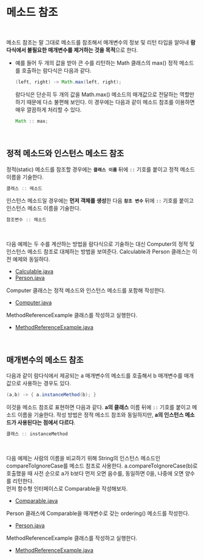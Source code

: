 # 메소드 참조
<br/>

메소드 참조는 말 그대로 메소드를 참조해서 매개변수의 정보 및 리턴 타입을 알아내 **람다식에서 불필요한 매개변수를 제거하는 것을 목적**으로 한다.
- 예를 들어 두 개의 값을 받아 큰 수를 리턴하는 Math 클래스의 max() 정적 메소드를 호출하는 람다식은 다음과 같다.

  ```java
  (left, right) -> Math.max(left, right);
  ```
  람다식은 단순히 두 개의 값을 Math.max() 메소드의 매개값으로 전달하는 역할만 하기 때문에 다소 불편해 보인다.
  이 경우에는 다음과 같이 메소드 참조를 이용하면 매우 깔끔하게 처리할 수 있다.
  
  ```java
  Math :: max;

<br/>

## 정적 메소드와 인스턴스 메소드 참조
정적(static) 메소드를 참조할 경우에는 **`클래스 이름`** 뒤에 `::` 기호를 붙이고 정적 메소드 이름을 기술한다.
```java
클래스 :: 메소드
```
인스턴스 메소드일 경우에는 **먼저 객체를 생성**한 다음 **`참조 변수`** 뒤에 `::` 기호를 붙이고 인스턴스 메소드 이름을 기술한다.
```java
참조변수 :: 메소드
```
<br/>

다음 예제는 두 수를 계산하는 방법을 람다식으로 기술하는 대신 Computer의 정적 및 인스턴스 메소드 참조로 대체하는 방법을 보여준다. Calculable과 Person 클래스는 이전 예제와 동일하다.
- [Calculable.java](https://github.com/silxbro/java/blob/main/src/thisisjava/ch16/sec05/exam01/Calculable.java)
- [Person.java](https://github.com/silxbro/java/blob/main/src/thisisjava/ch16/sec05/exam01/Person.java)

Computer 클래스는 정적 메소드와 인스턴스 메소드를 포함해 작성한다.
- [Computer.java](https://github.com/silxbro/java/blob/main/src/thisisjava/ch16/sec05/exam01/Computer.java)

MethodReferenceExample 클래스를 작성하고 실행한다.
- [MethodReferenceExample.java](https://github.com/silxbro/java/blob/main/src/thisisjava/ch16/sec05/exam01/MethodReferenceExample.java)

<br/>

## 매개변수의 메소드 참조
다음과 같이 람다식에서 제공되는 a 매개변수의 메소드를 호출해서 b 매개변수를 매개값으로 사용하는 경우도 있다.
```java
(a,b) -> { a.instanceMethod(b); }
```
이것을 메소드 참조로 표현하면 다음과 같다. **a의 클래스** 이름 뒤에 `::` 기호를 붙이고 메소드 이름을 기술한다.
작성 방법은 정적 메소드 참조와 동일하지만, **a의 인스턴스 메소드가 사용된다는 점에서 다르다**.
```java
클래스 :: instanceMethod
```

<br/>

다음 예제는 사람의 이름을 비교하기 위해 String의 인스턴스 메소드인 compareToIgnoreCase를 메소드 참조로 사용한다.
a.compareToIgnoreCase(b)로 호출했을 때 사전 순으로 a가 b보다 먼저 오면 음수를, 동일하면 0을, 나중에 오면 양수를 리턴한다.<br/>
먼저 함수형 인터페이스로 Comparable을 작성해보자.
- [Comparable.java](https://github.com/silxbro/java/blob/main/src/thisisjava/ch16/sec05/exam02/Comparable.java)

Person 클래스에 Comparable을 매개변수로 갖는 ordering() 메소드를 작성한다.
- [Person.java](https://github.com/silxbro/java/blob/main/src/thisisjava/ch16/sec05/exam02/Person.java)

MethodReferenceExample 클래스를 작성하고 실행한다.
- [MethodReferenceExample.java](https://github.com/silxbro/java/blob/main/src/thisisjava/ch16/sec05/exam02/MethodReferenceExample.java)
